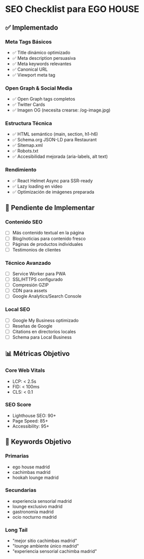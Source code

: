 # SEO Checklist para EGO HOUSE

## ✅ Implementado

### Meta Tags Básicos

- ✅ Title dinámico optimizado
- ✅ Meta description persuasiva
- ✅ Meta keywords relevantes
- ✅ Canonical URL
- ✅ Viewport meta tag

### Open Graph & Social Media

- ✅ Open Graph tags completos
- ✅ Twitter Cards
- ✅ Imagen OG (necesita crearse: /og-image.jpg)

### Estructura Técnica

- ✅ HTML semántico (main, section, h1-h6)
- ✅ Schema.org JSON-LD para Restaurant
- ✅ Sitemap.xml
- ✅ Robots.txt
- ✅ Accesibilidad mejorada (aria-labels, alt text)

### Rendimiento

- ✅ React Helmet Async para SSR-ready
- ✅ Lazy loading en video
- ✅ Optimización de imágenes preparada

## 🔄 Pendiente de Implementar

### Contenido SEO

- [ ] Más contenido textual en la página
- [ ] Blog/noticias para contenido fresco
- [ ] Páginas de productos individuales
- [ ] Testimonios de clientes

### Técnico Avanzado

- [ ] Service Worker para PWA
- [ ] SSL/HTTPS configurado
- [ ] Compresión GZIP
- [ ] CDN para assets
- [ ] Google Analytics/Search Console

### Local SEO

- [ ] Google My Business optimizado
- [ ] Reseñas de Google
- [ ] Citations en directorios locales
- [ ] Schema para Local Business

## 📊 Métricas Objetivo

### Core Web Vitals

- LCP: < 2.5s
- FID: < 100ms
- CLS: < 0.1

### SEO Score

- Lighthouse SEO: 90+
- Page Speed: 85+
- Accessibility: 95+

## 🎯 Keywords Objetivo

### Primarias

- ego house madrid
- cachimbas madrid
- hookah lounge madrid

### Secundarias

- experiencia sensorial madrid
- lounge exclusivo madrid
- gastronomía madrid
- ocio nocturno madrid

### Long Tail

- "mejor sitio cachimbas madrid"
- "lounge ambiente único madrid"
- "experiencia sensorial cachimba madrid"
